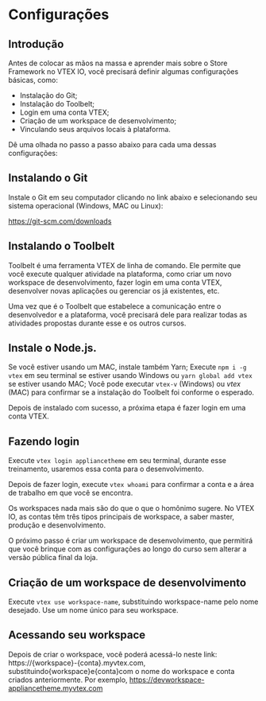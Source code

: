 # Configurações

## Introdução

Antes de colocar as mãos na massa e aprender mais sobre o Store Framework no VTEX IO, você precisará definir algumas configurações básicas, como:

* Instalação do Git;
* Instalação do Toolbelt;
* Login em uma conta VTEX;
* Criação de um workspace de desenvolvimento;
* Vinculando seus arquivos locais à plataforma.

Dê uma olhada no passo a passo abaixo para cada uma dessas configurações:

## Instalando o Git

Instale o Git em seu computador clicando no link abaixo e selecionando seu sistema operacional (Windows, MAC ou Linux):

<https://git-scm.com/downloads>

## Instalando o Toolbelt
Toolbelt é uma ferramenta VTEX de linha de comando. Ele permite que você execute qualquer atividade na plataforma, como criar um novo workspace de desenvolvimento, fazer login em uma conta VTEX, desenvolver novas aplicações ou gerenciar os já existentes, etc.

Uma vez que é o Toolbelt que estabelece a comunicação entre o desenvolvedor e a plataforma, você precisará dele para realizar todas as atividades propostas durante esse e os outros cursos.

## Instale o Node.js. 

Se você estiver usando um MAC, instale também Yarn;
Execute `npm i -g vtex` em seu terminal se estiver usando Windows ou `yarn global add vtex` se estiver usando MAC;
Você pode executar `vtex-v` (Windows) ou *vtex* (MAC) para confirmar se a instalação do Toolbelt foi conforme o esperado.

Depois de instalado com sucesso, a próxima etapa é fazer login em uma conta VTEX.

## Fazendo login
Execute `vtex login appliancetheme` em seu terminal, durante esse treinamento, usaremos essa conta para o desenvolvimento.

Depois de fazer login, execute `vtex whoami` para confirmar a conta e a área de trabalho em que você se encontra.

Os workspaces nada mais são do que o que o homônimo sugere. No VTEX IO, as contas têm três tipos principais de workspace, a saber master, produção e desenvolvimento.

O próximo passo é criar um workspace de desenvolvimento, que permitirá que você brinque com as configurações ao longo do curso sem alterar a versão pública final da loja.

## Criação de um workspace de desenvolvimento
Execute `vtex use workspace-name`, substituindo workspace-name pelo nome desejado. Use um nome único para seu workspace.

## Acessando seu workspace
Depois de criar o workspace, você poderá acessá-lo neste link: https://{workspace}-{conta}.myvtex.com, substituindo{workspace}e{conta}com o nome do workspace e conta criados anteriormente. Por exemplo, https://devworkspace-appliancetheme.myvtex.com